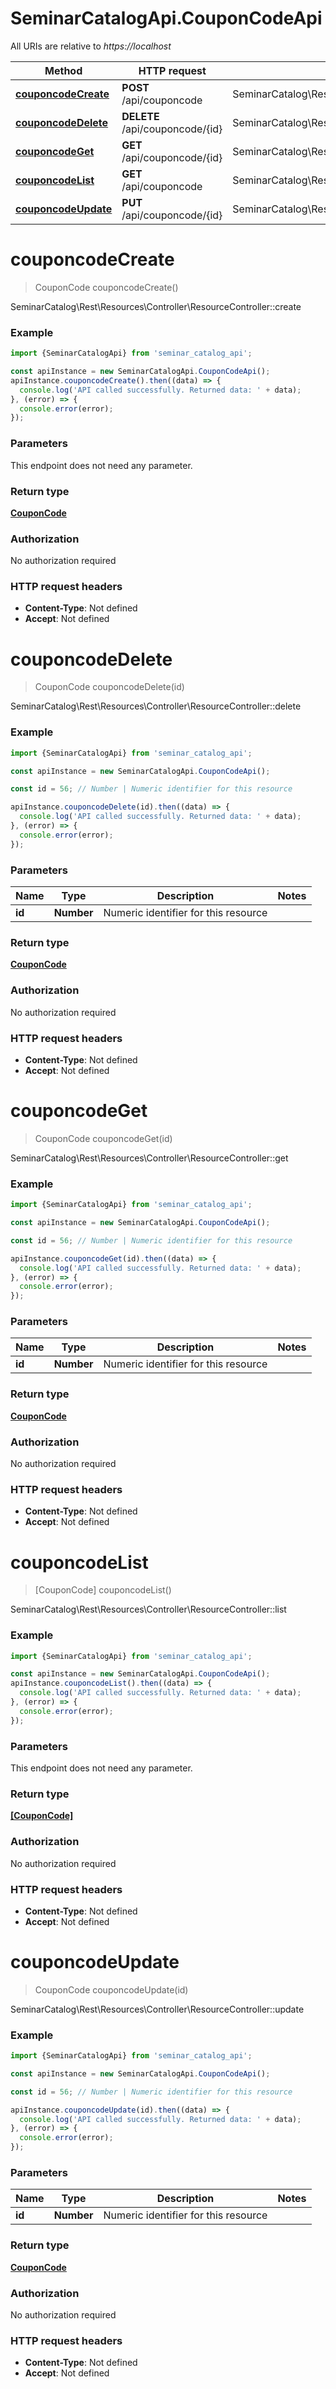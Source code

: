 # SeminarCatalogApi.CouponCodeApi

All URIs are relative to *https://localhost*

Method | HTTP request | Description
------------- | ------------- | -------------
[**couponcodeCreate**](CouponCodeApi.md#couponcodeCreate) | **POST** /api/couponcode | SeminarCatalog\\Rest\\Resources\\Controller\\ResourceController::create
[**couponcodeDelete**](CouponCodeApi.md#couponcodeDelete) | **DELETE** /api/couponcode/{id} | SeminarCatalog\\Rest\\Resources\\Controller\\ResourceController::delete
[**couponcodeGet**](CouponCodeApi.md#couponcodeGet) | **GET** /api/couponcode/{id} | SeminarCatalog\\Rest\\Resources\\Controller\\ResourceController::get
[**couponcodeList**](CouponCodeApi.md#couponcodeList) | **GET** /api/couponcode | SeminarCatalog\\Rest\\Resources\\Controller\\ResourceController::list
[**couponcodeUpdate**](CouponCodeApi.md#couponcodeUpdate) | **PUT** /api/couponcode/{id} | SeminarCatalog\\Rest\\Resources\\Controller\\ResourceController::update


<a name="couponcodeCreate"></a>
# **couponcodeCreate**
> CouponCode couponcodeCreate()

SeminarCatalog\\Rest\\Resources\\Controller\\ResourceController::create

### Example
```javascript
import {SeminarCatalogApi} from 'seminar_catalog_api';

const apiInstance = new SeminarCatalogApi.CouponCodeApi();
apiInstance.couponcodeCreate().then((data) => {
  console.log('API called successfully. Returned data: ' + data);
}, (error) => {
  console.error(error);
});

```

### Parameters
This endpoint does not need any parameter.

### Return type

[**CouponCode**](CouponCode.md)

### Authorization

No authorization required

### HTTP request headers

 - **Content-Type**: Not defined
 - **Accept**: Not defined

<a name="couponcodeDelete"></a>
# **couponcodeDelete**
> CouponCode couponcodeDelete(id)

SeminarCatalog\\Rest\\Resources\\Controller\\ResourceController::delete

### Example
```javascript
import {SeminarCatalogApi} from 'seminar_catalog_api';

const apiInstance = new SeminarCatalogApi.CouponCodeApi();

const id = 56; // Number | Numeric identifier for this resource

apiInstance.couponcodeDelete(id).then((data) => {
  console.log('API called successfully. Returned data: ' + data);
}, (error) => {
  console.error(error);
});

```

### Parameters

Name | Type | Description  | Notes
------------- | ------------- | ------------- | -------------
 **id** | **Number**| Numeric identifier for this resource | 

### Return type

[**CouponCode**](CouponCode.md)

### Authorization

No authorization required

### HTTP request headers

 - **Content-Type**: Not defined
 - **Accept**: Not defined

<a name="couponcodeGet"></a>
# **couponcodeGet**
> CouponCode couponcodeGet(id)

SeminarCatalog\\Rest\\Resources\\Controller\\ResourceController::get

### Example
```javascript
import {SeminarCatalogApi} from 'seminar_catalog_api';

const apiInstance = new SeminarCatalogApi.CouponCodeApi();

const id = 56; // Number | Numeric identifier for this resource

apiInstance.couponcodeGet(id).then((data) => {
  console.log('API called successfully. Returned data: ' + data);
}, (error) => {
  console.error(error);
});

```

### Parameters

Name | Type | Description  | Notes
------------- | ------------- | ------------- | -------------
 **id** | **Number**| Numeric identifier for this resource | 

### Return type

[**CouponCode**](CouponCode.md)

### Authorization

No authorization required

### HTTP request headers

 - **Content-Type**: Not defined
 - **Accept**: Not defined

<a name="couponcodeList"></a>
# **couponcodeList**
> [CouponCode] couponcodeList()

SeminarCatalog\\Rest\\Resources\\Controller\\ResourceController::list

### Example
```javascript
import {SeminarCatalogApi} from 'seminar_catalog_api';

const apiInstance = new SeminarCatalogApi.CouponCodeApi();
apiInstance.couponcodeList().then((data) => {
  console.log('API called successfully. Returned data: ' + data);
}, (error) => {
  console.error(error);
});

```

### Parameters
This endpoint does not need any parameter.

### Return type

[**[CouponCode]**](CouponCode.md)

### Authorization

No authorization required

### HTTP request headers

 - **Content-Type**: Not defined
 - **Accept**: Not defined

<a name="couponcodeUpdate"></a>
# **couponcodeUpdate**
> CouponCode couponcodeUpdate(id)

SeminarCatalog\\Rest\\Resources\\Controller\\ResourceController::update

### Example
```javascript
import {SeminarCatalogApi} from 'seminar_catalog_api';

const apiInstance = new SeminarCatalogApi.CouponCodeApi();

const id = 56; // Number | Numeric identifier for this resource

apiInstance.couponcodeUpdate(id).then((data) => {
  console.log('API called successfully. Returned data: ' + data);
}, (error) => {
  console.error(error);
});

```

### Parameters

Name | Type | Description  | Notes
------------- | ------------- | ------------- | -------------
 **id** | **Number**| Numeric identifier for this resource | 

### Return type

[**CouponCode**](CouponCode.md)

### Authorization

No authorization required

### HTTP request headers

 - **Content-Type**: Not defined
 - **Accept**: Not defined

